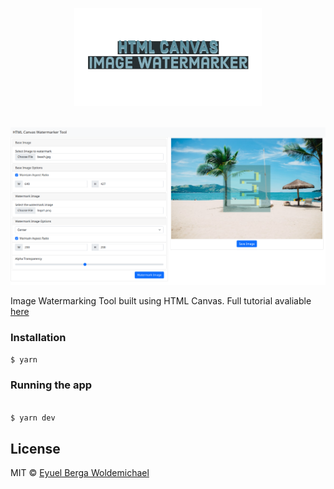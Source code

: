 <p align="center">
  <a href="https://github.com/eyuelberga/HTMLCanvasImageWatermarker">
    <img src="https://github.com/eyuelberga/HTMLCanvasImageWatermarker/blob/main/banner.png?raw=true" alt="HTML Canvas Image Watermarker banner" width="300" />
  </a>
</p>

<br>

<img src="https://github.com/eyuelberga/HTMLCanvasImageWatermarker/blob/main/preview.png?raw=true" alt="Preview"/>

Image Watermarking Tool built using HTML Canvas. Full tutorial avaliable [here](https://javascript.plainenglish.io/how-to-build-an-image-watermarking-tool-with-html-canvas-9dd45bb4f13)

### Installation

```bash
$ yarn
```

### Running the app

```bash

$ yarn dev
```

## License

MIT © [Eyuel Berga Woldemichael](https://github.com/eyuelberga)
